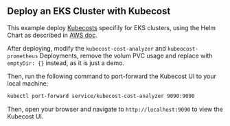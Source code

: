 ## Deploy an EKS Cluster with Kubecost

This example deploy [Kubecosts](https://www.kubecost.com/) specifily for EKS clusters, using the Helm Chart as described in [AWS doc](https://docs.aws.amazon.com/eks/latest/userguide/cost-monitoring-kubecost.html).

After deploying, modify the `kubecost-cost-analyzer` and `kubeocost-prometheus` Deployments, remove the volum PVC usage and replace with `emptyDir: {}` instead, as it is just a demo.

Then, run the following command to port-forward the Kubecost UI to your local machine:

```bash
kubectl port-forward service/kubecost-cost-analyzer 9090:9090
```

Then, open your browser and navigate to `http://localhost:9090` to view the Kubecost UI.

